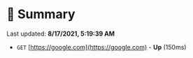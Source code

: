 # 📖 Summary
Last updated: **8/17/2021, 5:19:39 AM**

- `GET` [https://google.com](https://google.com) - **Up** (150ms)
